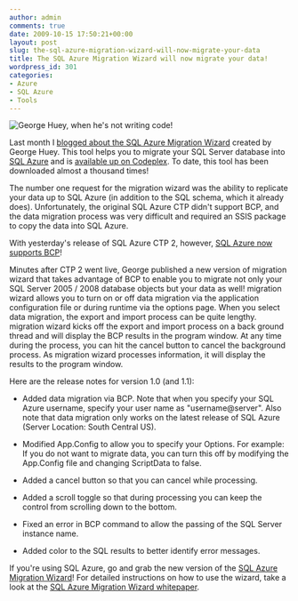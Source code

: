 ```yaml
---
author: admin
comments: true
date: 2009-10-15 17:50:21+00:00
layout: post
slug: the-sql-azure-migration-wizard-will-now-migrate-your-data
title: The SQL Azure Migration Wizard will now migrate your data!
wordpress_id: 301
categories:
- Azure
- SQL Azure
- Tools
---
```


![George Huey, when he's not writing code!](https://wadewegner.blob.core.windows.net/wordpress/2009/10/GeorgeHuey.jpg) 

Last month I [blogged about the SQL Azure Migration Wizard](http://www.wadewegner.com/index.php/2009/09/01/sql-azure-migration-wizard/) created by George Huey. This tool helps you to migrate your SQL Server database into [SQL Azure](http://www.microsoft.com/azure/sql.mspx) and is [available up on Codeplex](http://sqlazuremw.codeplex.com/). To date, this tool has been downloaded almost a thousand times!

 

The number one request for the migration wizard was the ability to replicate your data up to SQL Azure (in addition to the SQL schema, which it already does). Unfortunately, the original SQL Azure CTP didn't support BCP, and the data migration process was very difficult and required an SSIS package to copy the data into SQL Azure.

 

With yesterday's release of SQL Azure CTP 2, however, [SQL Azure now supports BCP](http://www.wadewegner.com/index.php/2009/10/15/sql-azure-database-is-feature-complete/)!

 

Minutes after CTP 2 went live, George published a new version of migration wizard that takes advantage of BCP to enable you to migrate not only your SQL Server 2005 / 2008 database objects but your data as well! migration wizard allows you to turn on or off data migration via the application configuration file or during runtime via the options page. When you select data migration, the export and import process can be quite lengthy. migration wizard kicks off the export and import process on a back ground thread and will display the BCP results in the program window. At any time during the process, you can hit the cancel button to cancel the background process. As migration wizard processes information, it will display the results to the program window.

 

Here are the release notes for version 1.0 (and 1.1):

 

  
  * Added data migration via BCP. Note that when you specify your SQL Azure username, specify your user name as "username@server". Also note that data migration only works on the latest release of SQL Azure (Server Location: South Central US).
   
  * Modified App.Config to allow you to specify your Options. For example: If you do not want to migrate data, you can turn this off by modifying the App.Config file and changing ScriptData to false.
   
  * Added a cancel button so that you can cancel while processing.
   
  * Added a scroll toggle so that during processing you can keep the control from scrolling down to the bottom.
   
  * Fixed an error in BCP command to allow the passing of the SQL Server instance name.
   
  * Added color to the SQL results to better identify error messages.
 

If you're using SQL Azure, go and grab the new version of the [SQL Azure Migration Wizard](http://sqlazuremw.codeplex.com/)! For detailed instructions on how to use the wizard, take a look at the [SQL Azure Migration Wizard whitepaper](http://sqlazuremw.codeplex.com/Release/ProjectReleases.aspx?ReleaseId=32334#DownloadId=86938).
